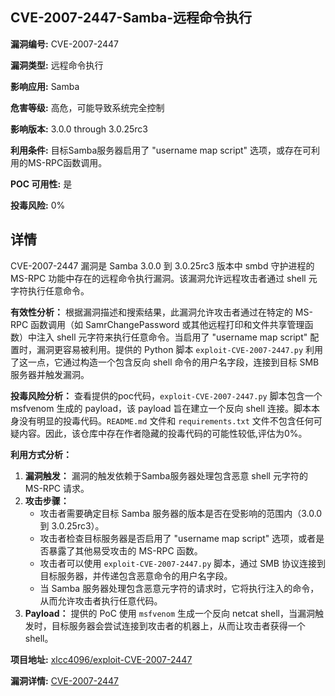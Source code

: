 ## CVE-2007-2447-Samba-远程命令执行

**漏洞编号:** CVE-2007-2447

**漏洞类型:** 远程命令执行

**影响应用:** Samba

**危害等级:** 高危，可能导致系统完全控制

**影响版本:** 3.0.0 through 3.0.25rc3

**利用条件:** 目标Samba服务器启用了 "username map script" 选项，或存在可利用的MS-RPC函数调用。

**POC 可用性:** 是

**投毒风险:** 0%

## 详情

CVE-2007-2447 漏洞是 Samba 3.0.0 到 3.0.25rc3 版本中 smbd 守护进程的 MS-RPC 功能中存在的远程命令执行漏洞。该漏洞允许远程攻击者通过 shell 元字符执行任意命令。

**有效性分析：**
根据漏洞描述和搜索结果，此漏洞允许攻击者通过在特定的 MS-RPC 函数调用（如 SamrChangePassword 或其他远程打印和文件共享管理函数）中注入 shell 元字符来执行任意命令。当启用了 "username map script" 配置时，漏洞更容易被利用。提供的 Python 脚本 `exploit-CVE-2007-2447.py` 利用了这一点，它通过构造一个包含反向 shell 命令的用户名字段，连接到目标 SMB 服务器并触发漏洞。

**投毒风险分析：**
查看提供的poc代码，`exploit-CVE-2007-2447.py` 脚本包含一个 msfvenom 生成的 payload，该 payload 旨在建立一个反向 shell 连接。脚本本身没有明显的投毒代码。`README.md` 文件和 `requirements.txt` 文件不包含任何可疑内容。因此，该仓库中存在作者隐藏的投毒代码的可能性较低,评估为0%。

**利用方式分析：**
1.  **漏洞触发：** 漏洞的触发依赖于Samba服务器处理包含恶意 shell 元字符的 MS-RPC 请求。
2.  **攻击步骤：**
    *   攻击者需要确定目标 Samba 服务器的版本是否在受影响的范围内（3.0.0 到 3.0.25rc3）。
    *   攻击者检查目标服务器是否启用了 "username map script" 选项，或者是否暴露了其他易受攻击的 MS-RPC 函数。
    *   攻击者可以使用 `exploit-CVE-2007-2447.py` 脚本，通过 SMB 协议连接到目标服务器，并传递包含恶意命令的用户名字段。
    *   当 Samba 服务器处理包含恶意元字符的请求时，它将执行注入的命令，从而允许攻击者执行任意代码。
3.  **Payload：** 提供的 PoC 使用 `msfvenom` 生成一个反向 netcat shell，当漏洞触发时，目标服务器会尝试连接到攻击者的机器上，从而让攻击者获得一个shell。

**项目地址:** [xlcc4096/exploit-CVE-2007-2447](https://github.com/xlcc4096/exploit-CVE-2007-2447)

**漏洞详情:** [CVE-2007-2447](https://nvd.nist.gov/vuln/detail/CVE-2007-2447)